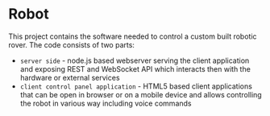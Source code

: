 # Robot

This project contains the software needed to control a custom built robotic rover.
The code consists of two parts:

- `server side` - node.js based webserver serving the client application and exposing REST and WebSocket API which interacts then with the hardware or external services
- `client control panel application` - HTML5 based client applications that can be open in browser or on a mobile device and allows controlling the robot in various way including voice commands